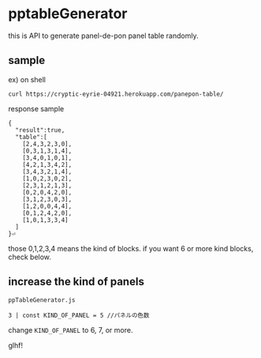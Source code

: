 # pptableGenerator

this is API to generate panel-de-pon panel table randomly.

## sample

ex) on shell
```
curl https://cryptic-eyrie-04921.herokuapp.com/panepon-table/
```

response sample
```
{
  "result":true,
  "table":[
    [2,4,3,2,3,0],
    [0,3,1,3,1,4],
    [3,4,0,1,0,1],
    [4,2,1,3,4,2],
    [3,4,3,2,1,4],
    [1,0,2,3,0,2],
    [2,3,1,2,1,3],
    [0,2,0,4,2,0],
    [3,1,2,3,0,3],
    [1,2,0,0,4,4],
    [0,1,2,4,2,0],
    [1,0,1,3,3,4]
  ]
}⏎
```

those 0,1,2,3,4 means the kind of blocks.
if you want 6 or more kind blocks, check below.

## increase the kind of panels

```
ppTableGenerator.js

3 | const KIND_OF_PANEL = 5 //パネルの色数
```

change `KIND_OF_PANEL` to 6, 7, or more.

glhf!

